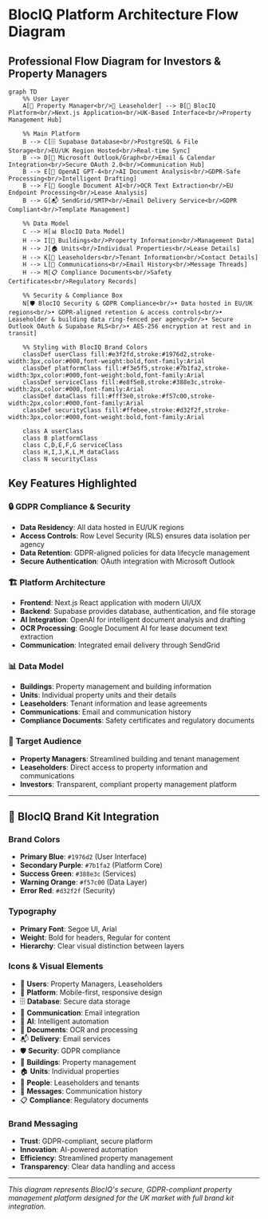 # BlocIQ Platform Architecture Flow Diagram

## Professional Flow Diagram for Investors & Property Managers

```mermaid
graph TD
    %% User Layer
    A[👤 Property Manager<br/>🏢 Leaseholder] --> B[📱 BlocIQ Platform<br/>Next.js Application<br/>UK-Based Interface<br/>Property Management Hub]
    
    %% Main Platform
    B --> C[🗄️ Supabase Database<br/>PostgreSQL & File Storage<br/>EU/UK Region Hosted<br/>Real-time Sync]
    B --> D[📧 Microsoft Outlook/Graph<br/>Email & Calendar Integration<br/>Secure OAuth 2.0<br/>Communication Hub]
    B --> E[🤖 OpenAI GPT-4<br/>AI Document Analysis<br/>GDPR-Safe Processing<br/>Intelligent Drafting]
    B --> F[📄 Google Document AI<br/>OCR Text Extraction<br/>EU Endpoint Processing<br/>Lease Analysis]
    B --> G[📬 SendGrid/SMTP<br/>Email Delivery Service<br/>GDPR Compliant<br/>Template Management]
    
    %% Data Model
    C --> H[📊 BlocIQ Data Model]
    H --> I[🏢 Buildings<br/>Property Information<br/>Management Data]
    H --> J[🏠 Units<br/>Individual Properties<br/>Lease Details]
    H --> K[👥 Leaseholders<br/>Tenant Information<br/>Contact Details]
    H --> L[💬 Communications<br/>Email History<br/>Message Threads]
    H --> M[📋 Compliance Documents<br/>Safety Certificates<br/>Regulatory Records]
    
    %% Security & Compliance Box
    N[🛡️ BlocIQ Security & GDPR Compliance<br/>• Data hosted in EU/UK regions<br/>• GDPR-aligned retention & access controls<br/>• Leaseholder & building data ring-fenced per agency<br/>• Secure Outlook OAuth & Supabase RLS<br/>• AES-256 encryption at rest and in transit]
    
    %% Styling with BlocIQ Brand Colors
    classDef userClass fill:#e3f2fd,stroke:#1976d2,stroke-width:3px,color:#000,font-weight:bold,font-family:Arial
    classDef platformClass fill:#f3e5f5,stroke:#7b1fa2,stroke-width:3px,color:#000,font-weight:bold,font-family:Arial
    classDef serviceClass fill:#e8f5e8,stroke:#388e3c,stroke-width:2px,color:#000,font-family:Arial
    classDef dataClass fill:#fff3e0,stroke:#f57c00,stroke-width:2px,color:#000,font-family:Arial
    classDef securityClass fill:#ffebee,stroke:#d32f2f,stroke-width:3px,color:#000,font-weight:bold,font-family:Arial
    
    class A userClass
    class B platformClass
    class C,D,E,F,G serviceClass
    class H,I,J,K,L,M dataClass
    class N securityClass
```

## Key Features Highlighted

### 🔒 **GDPR Compliance & Security**
- **Data Residency**: All data hosted in EU/UK regions
- **Access Controls**: Row Level Security (RLS) ensures data isolation per agency
- **Data Retention**: GDPR-aligned policies for data lifecycle management
- **Secure Authentication**: OAuth integration with Microsoft Outlook

### 🏗️ **Platform Architecture**
- **Frontend**: Next.js React application with modern UI/UX
- **Backend**: Supabase provides database, authentication, and file storage
- **AI Integration**: OpenAI for intelligent document analysis and drafting
- **OCR Processing**: Google Document AI for lease document text extraction
- **Communication**: Integrated email delivery through SendGrid

### 📊 **Data Model**
- **Buildings**: Property management and building information
- **Units**: Individual property units and their details
- **Leaseholders**: Tenant information and lease agreements
- **Communications**: Email and communication history
- **Compliance Documents**: Safety certificates and regulatory documents

### 🎯 **Target Audience**
- **Property Managers**: Streamlined building and tenant management
- **Leaseholders**: Direct access to property information and communications
- **Investors**: Transparent, compliant property management platform

---

## 🎨 **BlocIQ Brand Kit Integration**

### **Brand Colors**
- **Primary Blue**: `#1976d2` (User Interface)
- **Secondary Purple**: `#7b1fa2` (Platform Core)
- **Success Green**: `#388e3c` (Services)
- **Warning Orange**: `#f57c00` (Data Layer)
- **Error Red**: `#d32f2f` (Security)

### **Typography**
- **Primary Font**: Segoe UI, Arial
- **Weight**: Bold for headers, Regular for content
- **Hierarchy**: Clear visual distinction between layers

### **Icons & Visual Elements**
- 👤 **Users**: Property Managers, Leaseholders
- 📱 **Platform**: Mobile-first, responsive design
- 🗄️ **Database**: Secure data storage
- 📧 **Communication**: Email integration
- 🤖 **AI**: Intelligent automation
- 📄 **Documents**: OCR and processing
- 📬 **Delivery**: Email services
- 🛡️ **Security**: GDPR compliance
- 🏢 **Buildings**: Property management
- 🏠 **Units**: Individual properties
- 👥 **People**: Leaseholders and tenants
- 💬 **Messages**: Communication history
- 📋 **Compliance**: Regulatory documents

### **Brand Messaging**
- **Trust**: GDPR-compliant, secure platform
- **Innovation**: AI-powered automation
- **Efficiency**: Streamlined property management
- **Transparency**: Clear data handling and access

---

*This diagram represents BlocIQ's secure, GDPR-compliant property management platform designed for the UK market with full brand kit integration.*
